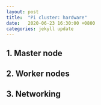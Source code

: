 ```yaml
---
layout: post
title:  "Pi cluster: hardware"
date:   2020-06-23 16:30:00 +0800
categories: jekyll update
---
```


## 1. Master node

## 2. Worker nodes

## 3. Networking



